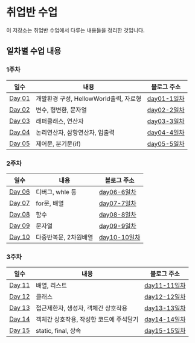 # 취업반 수업

이 저장소는 취업반 수업에서 다루는 내용들을 정리한 것입니다.

## 일차별 수업 내용

### 1주차

| 일수 | 내용 | 블로그 주소 |
|---|---|---|
| [Day 01](https://github.com/Noah3521/itbnak/tree/main/1주차/day01) | 개발환경 구성, HellowWorld출력, 자료형 | [day01-1일차](https://velog.io/@noah3521/취업반-1일차) |
| [Day 02](https://github.com/Noah3521/itbnak/tree/main/1주차/day02) | 변수, 형변환, 문자열 | [day02-2일차](https://velog.io/@noah3521/취업반-2일차) |
| [Day 03](https://github.com/Noah3521/itbnak/tree/main/1주차/day03) | 래퍼클래스, 연산자| [day03-3일차](https://velog.io/@noah3521/취업반-3일차) |
| [Day 04](https://github.com/Noah3521/itbnak/tree/main/1주차/day04) | 논리연산자, 삼항연산자, 입출력| [day04-4일차](https://velog.io/@noah3521/취업반-4일차) |
| [Day 05](https://github.com/Noah3521/itbnak/tree/main/1주차/day05) | 제어문, 분기문(if) | [day05-5일차](https://velog.io/@noah3521/취업반-5일차) |

### 2주차

| 일수 | 내용 | 블로그 주소 |
|---|---|---|
| [Day 06](https://github.com/Noah3521/itbnak/tree/main/2주차/day06) | 디버그, whle 등 | [day06-6일차](https://velog.io/@noah3521/취업반-6일차) | 
| [Day 07](https://github.com/Noah3521/itbnak/tree/main/2주차/day07) | for문, 배열 | [day07-7일차](https://velog.io/@noah3521/취업반-7일차) | 
| [Day 08](https://github.com/Noah3521/itbnak/tree/main/2주차/day08) | 함수 | [day08-8일차](https://velog.io/@noah3521/취업반-8일차) | 
| [Day 09](https://github.com/Noah3521/itbnak/tree/main/2주차/day09) | 문자열 | [day09-9일차](https://velog.io/@noah3521/취업반-9일차) | 
| [Day 10](https://github.com/Noah3521/itbnak/tree/main/2주차/day10) | 다중반복문, 2차원배열 | [day10-10일차](https://velog.io/@noah3521/취업반-10일차) | 

### 3주차

| 일수 | 내용 | 블로그 주소 |
|---|---|---|
| [Day 11](https://github.com/Noah3521/itbnak/tree/main/3주차/day11) | 배열, 리스트 | [day11-11일차](https://velog.io/@noah3521/취업반-11일차) | 
| [Day 12](https://github.com/Noah3521/itbnak/tree/main/3주차/day12) | 클래스 | [day12-12일차](https://velog.io/@noah3521/취업반-12일차) | 
| [Day 13](https://github.com/Noah3521/itbnak/tree/main/3주차/day13) | 접근제한자, 생성자, 객체간 상호작용 | [day13-13일차](https://velog.io/@noah3521/취업반-13일차) | 
| [Day 14](https://github.com/Noah3521/itbnak/tree/main/3주차/day14) | 객체간 상호작용, 작성한 코드에 주석달기 | [day14-14일차](https://velog.io/@noah3521/취업반-14일차) | 
| [Day 15](https://github.com/Noah3521/itbnak/tree/main/3주차/day15) | static, final, 상속 | [day15-15일차](https://velog.io/@noah3521/취업반-15일차) | 
